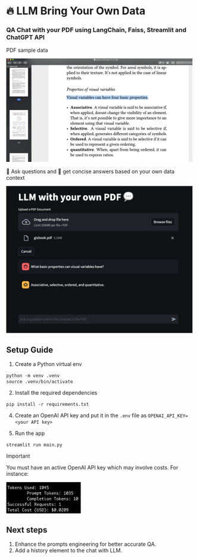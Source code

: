 # 🔥 LLM **B**ring **Y**our **O**wn **D**ata

### QA Chat with your PDF using LangChain, Faiss, Streamlit and ChatGPT API

PDF sample data    

<img src="https://github.com/domainio/llm-byod/blob/main/assets/pdf_sample_data.png" width="500" />

    
🤔 Ask questions and 🤖 get concise answers based on your own data context   

<img src="https://github.com/domainio/llm-byod/blob/main/assets/app_qa.png" width="500" />
  

## Setup Guide
1. Create a Python virtual env
```
python -m venv .venv
source .venv/bin/activate
```
2. Install the required dependencies
```
pip install -r requirements.txt
```
  
4. Create an OpenAI API key and put it in the `.env` file as `OPENAI_API_KEY=<your API key>`

5. Run the app
```
streamlit run main.py
```



  
> [!IMPORTANT]
> You must have an active OpenAI API key which may involve costs.
> For instance:
> 
> <img src="https://github.com/domainio/llm-byod/blob/main/assets/cost.png" width="200" />




## Next steps
1. Enhance the prompts engineering for better accurate QA.
3. Add a history element to the chat with LLM.
